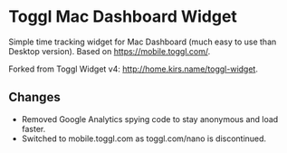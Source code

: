 Toggl Mac Dashboard Widget
==================

Simple time tracking widget for Mac Dashboard (much easy to use than Desktop version).
Based on https://mobile.toggl.com/.

Forked from Toggl Widget v4:
http://home.kirs.name/toggl-widget.

Changes
-------

* Removed Google Analytics spying code to stay anonymous and load faster.
* Switched to mobile.toggl.com as toggl.com/nano is discontinued.

